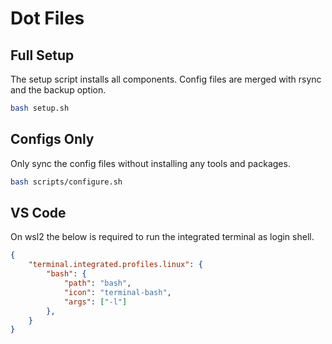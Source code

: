 # Dot Files

## Full Setup

The setup script installs all components. Config files are merged with rsync and the backup option.

```bash
bash setup.sh
```

## Configs Only

Only sync the config files without installing any tools and packages.

```bash
bash scripts/configure.sh
```

## VS Code

On wsl2 the below is required to run the integrated terminal as login shell.

```json
{
    "terminal.integrated.profiles.linux": {
        "bash": {
            "path": "bash",
            "icon": "terminal-bash",
            "args": ["-l"]
        },
    }
}
```
